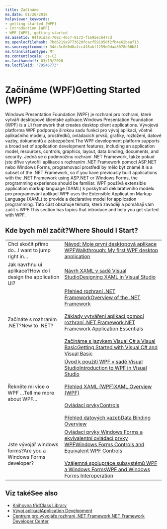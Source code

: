 ```yaml
---
title: Začínáme
ms.date: 01/26/2018
helpviewer_keywords:
- getting started [WPF]
- introduction [WPF]
- WPF [WPF], getting started
ms.assetid: 04f91da8-708c-46c7-8172-f1695ec847cd
ms.openlocfilehash: 7bd6219a9773620fcacf591950f2fb4e62beaf13
ms.sourcegitcommit: 34dc3c0d0d0a1cc418abff259d9daa8078d00b81
ms.translationtype: MT
ms.contentlocale: cs-CZ
ms.lasthandoff: 03/19/2020
ms.locfileid: "79546773"
---
```

# <a name="getting-started-wpf"></a><span data-ttu-id="8c7b7-102">Začínáme (WPF)</span><span class="sxs-lookup"><span data-stu-id="8c7b7-102">Getting Started (WPF)</span></span>
<span data-ttu-id="8c7b7-103">Windows Presentation Foundation (WPF) je rozhraní pro rozhraní, které vytváří desktopové klientské aplikace.</span><span class="sxs-lookup"><span data-stu-id="8c7b7-103">Windows Presentation Foundation (WPF) is a UI framework that creates desktop client applications.</span></span> <span data-ttu-id="8c7b7-104">Vývojová platforma WPF podporuje širokou sadu funkcí pro vývoj aplikací, včetně aplikačního modelu, prostředků, ovládacích prvků, grafiky, rozložení, datové vazby, dokumentů a zabezpečení.</span><span class="sxs-lookup"><span data-stu-id="8c7b7-104">The WPF development platform supports a broad set of application development features, including an application model, resources, controls, graphics, layout, data binding, documents, and security.</span></span> <span data-ttu-id="8c7b7-105">Jedná se o podmnožinu rozhraní .NET Framework, takže pokud jste dříve vytvořili aplikace s rozhraním .NET Framework pomocí ASP.NET nebo Windows Forms, programovací prostředí by mělo být známé.</span><span class="sxs-lookup"><span data-stu-id="8c7b7-105">It is a subset of the .NET Framework, so if you have previously built applications with the .NET Framework using ASP.NET or Windows Forms, the programming experience should be familiar.</span></span> <span data-ttu-id="8c7b7-106">WPF používá extensible application markup language (XAML) k poskytnutí deklarativního modelu pro programování aplikací.</span><span class="sxs-lookup"><span data-stu-id="8c7b7-106">WPF uses the Extensible Application Markup Language (XAML) to provide a declarative model for application programming.</span></span> <span data-ttu-id="8c7b7-107">Tato část obsahuje témata, která zavádějí a pomáhají vám začít s WPF.</span><span class="sxs-lookup"><span data-stu-id="8c7b7-107">This section has topics that introduce and help you get started with WPF.</span></span>  
  
## <a name="where-should-i-start"></a><span data-ttu-id="8c7b7-108">Kde bych měl začít?</span><span class="sxs-lookup"><span data-stu-id="8c7b7-108">Where Should I Start?</span></span>  
  
|||  
|-|-|  
|<span data-ttu-id="8c7b7-109">Chci skočit přímo do...</span><span class="sxs-lookup"><span data-stu-id="8c7b7-109">I want to jump right in…</span></span>|[<span data-ttu-id="8c7b7-110">Návod: Moje první desktopová aplikace WPF</span><span class="sxs-lookup"><span data-stu-id="8c7b7-110">Walkthrough: My first WPF desktop application</span></span>](walkthrough-my-first-wpf-desktop-application.md)|  
|<span data-ttu-id="8c7b7-111">Jak navrhnu ui aplikace?</span><span class="sxs-lookup"><span data-stu-id="8c7b7-111">How do I design the application UI?</span></span>|[<span data-ttu-id="8c7b7-112">Návrh XAML v sadě Visual Studio</span><span class="sxs-lookup"><span data-stu-id="8c7b7-112">Designing XAML in Visual Studio</span></span>](/visualstudio/designers/designing-xaml-in-visual-studio)|  
|<span data-ttu-id="8c7b7-113">Začínáte s rozhraním .NET?</span><span class="sxs-lookup"><span data-stu-id="8c7b7-113">New to .NET?</span></span>|[<span data-ttu-id="8c7b7-114">Přehled rozhraní .NET Framework</span><span class="sxs-lookup"><span data-stu-id="8c7b7-114">Overview of the .NET Framework</span></span>](../../get-started/overview.md)<br /><br /> [<span data-ttu-id="8c7b7-115">Základy vytváření aplikací pomocí rozhraní .NET Framework</span><span class="sxs-lookup"><span data-stu-id="8c7b7-115">.NET Framework Application Essentials</span></span>](../../../standard/application-essentials.md)<br /><br /> [<span data-ttu-id="8c7b7-116">Začínáme s jazykem Visual C# a Visual Basic</span><span class="sxs-lookup"><span data-stu-id="8c7b7-116">Getting Started with Visual C# and Visual Basic</span></span>](/visualstudio/ide/quickstart-visual-basic-console)|  
|<span data-ttu-id="8c7b7-117">Řekněte mi více o WPF ...</span><span class="sxs-lookup"><span data-stu-id="8c7b7-117">Tell me more about WPF…</span></span>|[<span data-ttu-id="8c7b7-118">Úvod k použití WPF v sadě Visual Studio</span><span class="sxs-lookup"><span data-stu-id="8c7b7-118">Introduction to WPF in Visual Studio</span></span>](introduction-to-wpf-in-vs.md)<br /><br /> [<span data-ttu-id="8c7b7-119">Přehled XAML (WPF)</span><span class="sxs-lookup"><span data-stu-id="8c7b7-119">XAML Overview (WPF)</span></span>](../advanced/xaml-overview-wpf.md)<br /><br /> [<span data-ttu-id="8c7b7-120">Ovládací prvky</span><span class="sxs-lookup"><span data-stu-id="8c7b7-120">Controls</span></span>](../controls/index.md)<br /><br /> [<span data-ttu-id="8c7b7-121">Přehled datových vazeb</span><span class="sxs-lookup"><span data-stu-id="8c7b7-121">Data Binding Overview</span></span>](../../../desktop-wpf/data/data-binding-overview.md)|  
|<span data-ttu-id="8c7b7-122">Jste vývojář windows forms?</span><span class="sxs-lookup"><span data-stu-id="8c7b7-122">Are you a Windows Forms developer?</span></span>|[<span data-ttu-id="8c7b7-123">Ovládací prvky Windows Forms a ekvivalentní ovládací prvky WPF</span><span class="sxs-lookup"><span data-stu-id="8c7b7-123">Windows Forms Controls and Equivalent WPF Controls</span></span>](../advanced/windows-forms-controls-and-equivalent-wpf-controls.md)<br /><br /> [<span data-ttu-id="8c7b7-124">Vzájemná spolupráce subsystémů WPF a Windows Forms</span><span class="sxs-lookup"><span data-stu-id="8c7b7-124">WPF and Windows Forms Interoperation</span></span>](../advanced/wpf-and-windows-forms-interoperation.md)|  
  
## <a name="see-also"></a><span data-ttu-id="8c7b7-125">Viz také</span><span class="sxs-lookup"><span data-stu-id="8c7b7-125">See also</span></span>

- [<span data-ttu-id="8c7b7-126">Knihovna tříd</span><span class="sxs-lookup"><span data-stu-id="8c7b7-126">Class Library</span></span>](../class-library-wpf.md)
- [<span data-ttu-id="8c7b7-127">Vývoj aplikací</span><span class="sxs-lookup"><span data-stu-id="8c7b7-127">Application Development</span></span>](../app-development/index.md)
- [<span data-ttu-id="8c7b7-128">Centrum pro vývojáře rozhraní .NET Framework</span><span class="sxs-lookup"><span data-stu-id="8c7b7-128">.NET Framework Developer Center</span></span>](https://dotnet.microsoft.com)
